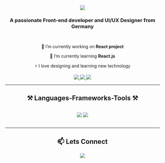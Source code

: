
<h1 align="center">
    <img src="https://readme-typing-svg.herokuapp.com/?font=Righteous&size=35&center=true&vCenter=true&width=500&height=70&duration=4000&lines=Hi+There!+👋;+I'm+Tanmoy+Indu!;" />
</h1>

<h3 align="center">A passionate Front-end developer and  UI/UX Designer from Germany</h3>

<br/>

<div align="center">
 
 🔭 I’m currently working on **React project**
 
 🌱 I’m currently learning **React.js**

⚡ I love designing and learning new technology

 </div>
 
<div align="center"> 
  <a href="mailto:tanmoyindu22@gmail.com">
    <img src="https://img.shields.io/badge/Gmail-333333?style=for-the-badge&logo=gmail&logoColor=red" />
  </a>
  <a href="https://www.linkedin.com/in/tanmoy-indu-r-b3764621b/" target="_blank">
    <img src="https://img.shields.io/badge/LinkedIn-0077B5?style=for-the-badge&logo=linkedin&logoColor=white" target="_blank" />
  </a>
  <a href="https://www.tanmoyin.de/" target="_blank">
     <img src="https://img.shields.io/badge/Portfolio-FF5722?style=for-the-badge&logo=todoist&logoColor=white" target="_blank" /> <!-- sqlite, safari, google-chrome are other good icon options -->
  </a>
</div>

 <hr/>
 
<h2 align="center">⚒️ Languages-Frameworks-Tools ⚒️</h2>
<br/>
<div align="center">
    <img src="https://skillicons.dev/icons?i=javascript,react,html,css,bootstrap,vscode,github,figma,git" />
    <img src="https://skillicons.dev/icons?i=python"/><br>
</div>

<br/>

<hr/>
<div align="center">
 <h2 align="center">📫 Lets Connect</h2>
    <a href="https://www.linkedin.com/in/tanmoy-indu-r-b3764621b/" target="_blank">
    <img src="https://img.shields.io/badge/LinkedIn-0077B5?style=for-the-badge&logo=linkedin&logoColor=white" target="_blank" />
  </a>
</div>
<br/>
